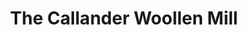 ---
title: "The Callander Woollen Mill"
url: /callander/the-callander-woollen-mill/
shop: clothes
---